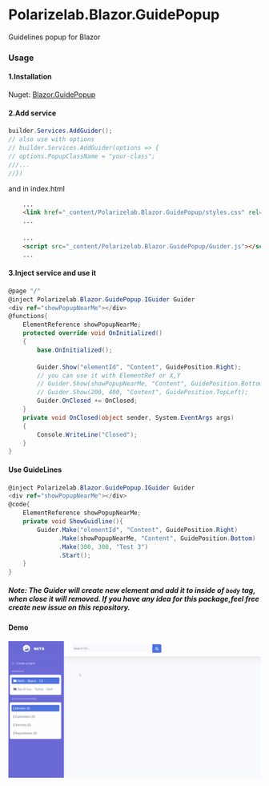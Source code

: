 # Polarizelab.Blazor.GuidePopup
Guidelines popup for Blazor
### Usage
#### 1.Installation
Nuget: [Blazor.GuidePopup](https://www.nuget.org/packages/Polarizelab.Blazor.GuidePopup)
#### 2.Add service
```csharp
builder.Services.AddGuider();
// also use with options
// builder.Services.AddGuider(options => {
// options.PopupClassName = "your-class";
///...
//})
```
and in index.html
```html
    ...
    <link href="_content/Polarizelab.Blazor.GuidePopup/styles.css" rel="stylesheet"/>
    ...

    ...
    <script src="_content/Polarizelab.Blazor.GuidePopup/Guider.js"></script>
    ...
```

#### 3.Inject service and use it
```csharp
@page "/"
@inject Polarizelab.Blazor.GuidePopup.IGuider Guider
<div ref="showPopupNearMe"></div>
@functions{
    ElementReference showPopupNearMe;
    protected override void OnInitialized()
    {
        base.OnInitialized();

        Guider.Show("elementId", "Content", GuidePosition.Right);
        // you can use it with ElementRef or X,Y
        // Guider.Show(showPopupNearMe, "Content", GuidePosition.Bottom);
        // Guider.Show(200, 400, "Content", GuidePosition.TopLeft);
        Guider.OnClosed += OnClosed;
    }
    private void OnClosed(object sender, System.EventArgs args)
    {
        Console.WriteLine("Closed");
    }
}
```
#### Use GuideLines
```csharp
@inject Polarizelab.Blazor.GuidePopup.IGuider Guider
<div ref="showPopupNearMe"></div>
@code{
    ElementReference showPopupNearMe;
    private void ShowGuidline(){
        Guider.Make("elementId", "Content", GuidePosition.Right)
              .Make(showPopupNearMe, "Content", GuidePosition.Bottom)
              .Make(300, 300, "Test 3")
              .Start();
	}
}
```

##### Note: The Guider will create new element and add it to inside of `body` tag, when close it will removed. If you have any idea for this package,feel free create new issue on this repository.
#### Demo
![Demo](Demo.gif)